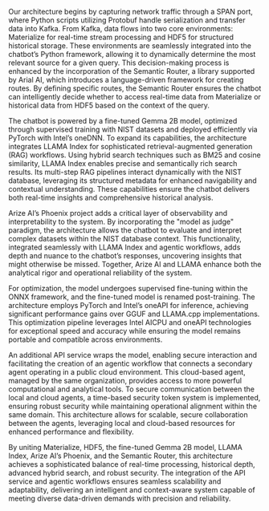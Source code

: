 Our architecture begins by capturing network traffic through a SPAN port, where Python scripts utilizing Protobuf handle serialization and transfer data into Kafka. From Kafka, data flows into two core environments: Materialize for real-time stream processing and HDF5 for structured historical storage. These environments are seamlessly integrated into the chatbot’s Python framework, allowing it to dynamically determine the most relevant source for a given query. This decision-making process is enhanced by the incorporation of the Semantic Router, a library supported by Arial AI, which introduces a language-driven framework for creating routes. By defining specific routes, the Semantic Router ensures the chatbot can intelligently decide whether to access real-time data from Materialize or historical data from HDF5 based on the context of the query.

The chatbot is powered by a fine-tuned Gemma 2B model, optimized through supervised training with NIST datasets and deployed efficiently via PyTorch with Intel’s oneDNN. To expand its capabilities, the architecture integrates LLAMA Index for sophisticated retrieval-augmented generation (RAG) workflows. Using hybrid search techniques such as BM25 and cosine similarity, LLAMA Index enables precise and semantically rich search results. Its multi-step RAG pipelines interact dynamically with the NIST database, leveraging its structured metadata for enhanced navigability and contextual understanding. These capabilities ensure the chatbot delivers both real-time insights and comprehensive historical analysis.

Arize AI’s Phoenix project adds a critical layer of observability and interpretability to the system. By incorporating the "model as judge" paradigm, the architecture allows the chatbot to evaluate and interpret complex datasets within the NIST database context. This functionality, integrated seamlessly with LLAMA Index and agentic workflows, adds depth and nuance to the chatbot’s responses, uncovering insights that might otherwise be missed. Together, Arize AI and LLAMA enhance both the analytical rigor and operational reliability of the system.

For optimization, the model undergoes supervised fine-tuning within the ONNX framework, and the fine-tuned model is renamed post-training. The architecture employs PyTorch and Intel’s oneAPI for inference, achieving significant performance gains over GGUF and LLAMA.cpp implementations. This optimization pipeline leverages Intel AICPU and oneAPI technologies for exceptional speed and accuracy while ensuring the model remains portable and compatible across environments.

An additional API service wraps the model, enabling secure interaction and facilitating the creation of an agentic workflow that connects a secondary agent operating in a public cloud environment. This cloud-based agent, managed by the same organization, provides access to more powerful computational and analytical tools. To secure communication between the local and cloud agents, a time-based security token system is implemented, ensuring robust security while maintaining operational alignment within the same domain. This architecture allows for scalable, secure collaboration between the agents, leveraging local and cloud-based resources for enhanced performance and flexibility.

By uniting Materialize, HDF5, the fine-tuned Gemma 2B model, LLAMA Index, Arize AI’s Phoenix, and the Semantic Router, this architecture achieves a sophisticated balance of real-time processing, historical depth, advanced hybrid search, and robust security. The integration of the API service and agentic workflows ensures seamless scalability and adaptability, delivering an intelligent and context-aware system capable of meeting diverse data-driven demands with precision and reliability.
